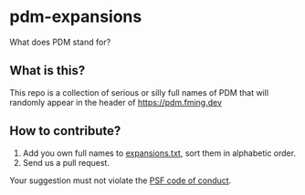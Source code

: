 # pdm-expansions

What does PDM stand for?

## What is this?

This repo is a collection of serious or silly full names of PDM that will randomly appear in the header of https://pdm.fming.dev

## How to contribute?

1. Add you own full names to [expansions.txt](/expansions.txt), sort them in alphabetic order.
2. Send us a pull request.

Your suggestion must not violate the [PSF code of conduct](https://www.python.org/psf/conduct/).
